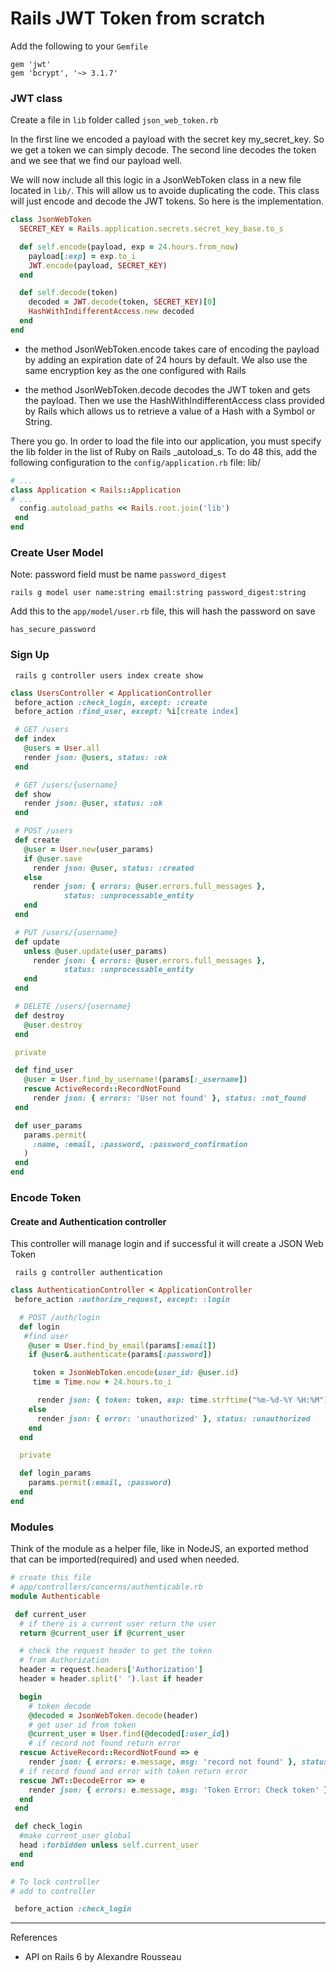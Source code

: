 # Rails JWT Token from scratch

Add the following to your `Gemfile`

```
gem 'jwt'
gem 'bcrypt', '~> 3.1.7'
```

### JWT class

Create a file in `lib` folder called `json_web_token.rb`

In the first line we encoded a payload with the secret key my_secret_key. So we get a token we can simply decode. The second line decodes the token and we see that we find our payload well.

We will now include all this logic in a JsonWebToken class in a new file located in `lib/`. This will allow us to avoide duplicating the code. This class will just encode and decode the JWT tokens. So here is the implementation.

```ruby
class JsonWebToken
  SECRET_KEY = Rails.application.secrets.secret_key_base.to_s

  def self.encode(payload, exp = 24.hours.from_now)
    payload[:exp] = exp.to_i
    JWT.encode(payload, SECRET_KEY)
  end

  def self.decode(token)
    decoded = JWT.decode(token, SECRET_KEY)[0]
    HashWithIndifferentAccess.new decoded
  end
end
```

- the method JsonWebToken.encode takes care of encoding the payload by adding an expiration date of 24 hours by default. We also use the same encryption key as the one configured with Rails

- the method JsonWebToken.decode decodes the JWT token and gets the payload. Then we use the HashWithIndifferentAccess class provided by Rails which allows us to retrieve a value of a Hash with a Symbol or String.

There you go. In order to load the file into our application, you must specify the lib folder in the list of Ruby on Rails \_autoload_s. To do
48
this, add the following configuration to the `config/application.rb` file: lib/

```ruby
# ...
class Application < Rails::Application
# ...
  config.autoload_paths << Rails.root.join('lib')
 end
end
```

### Create User Model

Note: password field must be name `password_digest`

```
rails g model user name:string email:string password_digest:string
```

Add this to the `app/model/user.rb` file,
this will hash the password on save

```
has_secure_password
```

### Sign Up

```
 rails g controller users index create show
```

```ruby
class UsersController < ApplicationController
 before_action :check_login, except: :create
 before_action :find_user, except: %i[create index]

 # GET /users
 def index
   @users = User.all
   render json: @users, status: :ok
 end

 # GET /users/{username}
 def show
   render json: @user, status: :ok
 end

 # POST /users
 def create
   @user = User.new(user_params)
   if @user.save
     render json: @user, status: :created
   else
     render json: { errors: @user.errors.full_messages },
            status: :unprocessable_entity
   end
 end

 # PUT /users/{username}
 def update
   unless @user.update(user_params)
     render json: { errors: @user.errors.full_messages },
            status: :unprocessable_entity
   end
 end

 # DELETE /users/{username}
 def destroy
   @user.destroy
 end

 private

 def find_user
   @user = User.find_by_username!(params[:_username])
   rescue ActiveRecord::RecordNotFound
     render json: { errors: 'User not found' }, status: :not_found
 end

 def user_params
   params.permit(
     :name, :email, :password, :password_confirmation
   )
 end
end

```

### Encode Token

#### Create and Authentication controller

This controller will manage login and if successful it will create a JSON Web Token

```terminal
 rails g controller authentication
```

```ruby
class AuthenticationController < ApplicationController
 before_action :authorize_request, except: :login

  # POST /auth/login
  def login
   #find user
    @user = User.find_by_email(params[:email])
    if @user&.authenticate(params[:password])

     token = JsonWebToken.encode(user_id: @user.id)
     time = Time.now + 24.hours.to_i

      render json: { token: token, exp: time.strftime("%m-%d-%Y %H:%M"), username: @user.username }, status: :ok
    else
      render json: { error: 'unauthorized' }, status: :unauthorized
    end
  end

  private

  def login_params
    params.permit(:email, :password)
  end
end

```

### Modules

Think of the module as a helper file, like in NodeJS, an exported method that can be imported(required) and used when needed.

```ruby
# create this file
# app/controllers/concerns/authenticable.rb
module Authenticable

 def current_user
  # if there is a current user return the user
  return @current_user if @current_user

  # check the request header to get the token
  # from Authorization
  header = request.headers['Authorization']
  header = header.split(' ').last if header

  begin
    # token decode
    @decoded = JsonWebToken.decode(header)
    # get user id from token
    @current_user = User.find(@decoded[:user_id])
    # if record not found return error
  rescue ActiveRecord::RecordNotFound => e
    render json: { errors: e.message, msg: 'record not found' }, status: :unauthorized
  # if record found and error with token return error
  rescue JWT::DecodeError => e
    render json: { errors: e.message, msg: 'Token Error: Check token' }, status: :unauthorized
  end
 end

 def check_login
  #make current_user global
  head :forbidden unless self.current_user
  end
end
```

```ruby
# To lock controller
# add to controller

 before_action :check_login
```

---

References

- API on Rails 6 by Alexandre Rousseau
